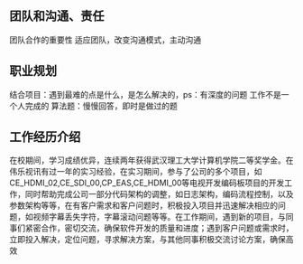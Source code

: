 <attachment contentEditable="false" data-atts="%5B%5D" data-aid=".atts-ec27514d-9c39-4a9d-a10a-54ef4d87d99a"></attachment>
## 团队和沟通、责任
团队合作的重要性
适应团队，改变沟通模式，主动沟通
## 职业规划
结合项目：遇到最难的点是什么，是怎么解决的，ps：有深度的问题
工作不是一个人完成的
算法题：慢慢回答，即时是做过的题

## 工作经历介绍
在校期间，学习成绩优异，连续两年获得武汉理工大学计算机学院二等奖学金。在伟乐视讯有过一年的实习经验，在实习期间，参与了公司的多个项目，如CE_HDMI_02,CE_SDI_00,CP_EAS,CE_HDMI_00等电视开发编码板项目的开发工作，同时帮助完成公司一部分代码架构的调整，如日志架构，编码流程控制，以及参数架构等等，在有客户需求和客户问题时，积极投入项目并迅速解决相应的问题，如视频字幕丢失字符，字幕滚动问题等等。在工作期间，遇到新的项目，与同事们紧密合作，密切交流，确保软件开发的质量和进度；遇到客户问题或需求时，立即投入解决，定位问题，寻求解决方案，与其他同事积极交流讨论方案，确保高效